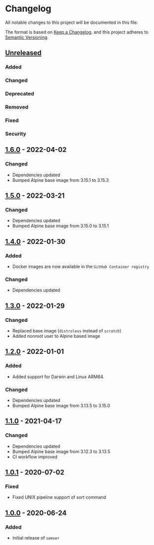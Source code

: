 <!-- SPDX-License-Identifier: MIT -->

# Changelog

All notable changes to this project will be documented in this file.

The format is based on [Keep a Changelog](https://keepachangelog.com/en/1.0.0/), and this project adheres to [Semantic Versioning](https://semver.org/spec/v2.0.0.html).

## [Unreleased]

### Added

### Changed

### Deprecated

### Removed

### Fixed

### Security

## [1.6.0] - 2022-04-02

### Changed

- Dependencies updated
- Bumped Alpine base image from 3.15.1 to 3.15.3

## [1.5.0] - 2022-03-21

### Changed

- Dependencies updated
- Bumped Alpine base image from 3.15.0 to 3.15.1

## [1.4.0] - 2022-01-30

### Added

- Docker images are now available in the `GitHub Container registry`

### Changed

- Dependencies updated

## [1.3.0] - 2022-01-29

### Changed

- Replaced base image (`distroless` instead of `scratch`)
- Added nonroot user to Alpine based image

## [1.2.0] - 2022-01-01

### Added

- Added support for Darwin and Linux ARM64.

### Changed

- Dependencies updated
- Bumped Alpine base image from 3.13.5 to 3.15.0

## [1.1.0] - 2021-04-17

### Changed

- Dependencies updated
- Bumped Alpine base image from 3.12.3 to 3.13.5
- CI workflow improved

## [1.0.1] - 2020-07-02

### Fixed

- Fixed UNIX pipeline support of sort command

## [1.0.0] - 2020-06-24

### Added

- Initial release of `semver`

[unreleased]: https://github.com/ffurrer2/semver/compare/v1.6.0...HEAD
[1.6.0]: https://github.com/ffurrer2/semver/compare/v1.5.0...v1.6.0
[1.5.0]: https://github.com/ffurrer2/semver/compare/v1.4.0...v1.5.0
[1.4.0]: https://github.com/ffurrer2/semver/compare/v1.3.0...v1.4.0
[1.3.0]: https://github.com/ffurrer2/semver/compare/v1.2.0...v1.3.0
[1.2.0]: https://github.com/ffurrer2/semver/compare/v1.1.0...v1.2.0
[1.1.0]: https://github.com/ffurrer2/semver/compare/v1.0.1...v1.1.0
[1.0.1]: https://github.com/ffurrer2/semver/compare/v1.0.0...v1.0.1
[1.0.0]: https://github.com/ffurrer2/semver/compare/c171518f...v1.0.0
